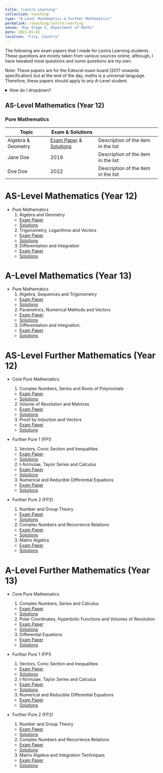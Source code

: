 ```yaml
---
title: "Lextra Learning"
collection: teaching
type: "A-Level Mathematics & Further Mathematics"
permalink: /teaching/lextra-learning
venue: "Key Stage 5, Department of Maths"
date: 2022-01-01
location: "City, Country"
---
```


The following are exam papers that I made for Lextra Learning students. These questions are mostly taken from various sources online, although, I have tweaked most questions and some questions are my own. 

Note: These papers are for the Edexcel exam board (2017 onwards specification) but at the end of the day, maths is a universal language. Therefore, these papers should apply to any A-Level student. 




<details>
<summary>How do I dropdown?</summary>
<br>
This.
<br><br>
</details>






## AS-Level Mathematics (Year 12)

### Pure Mathematics

| Topic            | Exam & Solutions |                                                              |
| --------         | ---------------- | ------------------------------------------------------------ |
| Algebra & Geometry    | [Exam Paper](#) & [Solutions](#)   | Description of the item in the list                          |
| Jane Doe    | 2019   | Description of the item in the list                          |
| Doe Doe     | 2022   | Description of the item in the list                          |






AS-Level Mathematics (Year 12)
======
* Pure Mathematics
  1. Algebra and Geometry
    * [Exam Paper](https://irfukha.github.io/p/)
    * [Solutions](https://irfukha.github.io/p/)
  2. Trigonometry, Logarithms and Vectors
    * [Exam Paper](https://irfukha.github.io/p/)
    * [Solutions](https://irfukha.github.io/p/)
  3. Differentiation and Integration
    * [Exam Paper](https://irfukha.github.io/p/)
    * [Solutions](https://irfukha.github.io/p/)

A-Level Mathematics (Year 13)
======
* Pure Mathematics
  1. Algebra, Sequences and Trigonometry
    * [Exam Paper](https://irfukha.github.io/p/)
    * [Solutions](https://irfukha.github.io/p/)
  2. Parametrics, Numerical Methods and Vectors
    * [Exam Paper](https://irfukha.github.io/p/)
    * [Solutions](https://irfukha.github.io/p/)
  3. Differentiation and Integration: 
    * [Exam Paper](https://irfukha.github.io/p/files/A2_Differentiation_and_Integration__Exam.pdf)
    * [Solutions](https://irfukha.github.io/p/files/A2_Differentiation_and_Integration__Solutions.pdf)


AS-Level Further Mathematics (Year 12)
======
* Core Pure Mathematics
  1. Complex Numbers, Series and Roots of Polynomials
    * [Exam Paper](https://irfukha.github.io/p/)
    * [Solutions](https://irfukha.github.io/p/)
  2. Volume of Revolution and Matrices
    * [Exam Paper](https://irfukha.github.io/p/)
    * [Solutions](https://irfukha.github.io/p/)
  3. Proof by Induction and Vectors
    * [Exam Paper](https://irfukha.github.io/p/)
    * [Solutions](https://irfukha.github.io/p/)

* Further Pure 1 (FP1)
  1. Vectors, Conic Section and Inequalities
    * [Exam Paper](https://irfukha.github.io/p/)
    * [Solutions](https://irfukha.github.io/p/)
  2. t-formulae, Taylor Series and Calculus
    * [Exam Paper](https://irfukha.github.io/p/)
    * [Solutions](https://irfukha.github.io/p/)
  3.  Numerical and Reducible Differential Equations
    * [Exam Paper](https://irfukha.github.io/p/)
    * [Solutions](https://irfukha.github.io/p/)
* Further Pure 2 (FP2)
  1. Number and Group Theory
    * [Exam Paper](https://irfukha.github.io/p/)
    * [Solutions](https://irfukha.github.io/p/)
  2. Complex Numbers and Recurrence Relations
    * [Exam Paper](https://irfukha.github.io/p/)
    * [Solutions](https://irfukha.github.io/p/)
  3.  Matrix Algebra
    * [Exam Paper](https://irfukha.github.io/p/)
    * [Solutions](https://irfukha.github.io/p/)





A-Level Further Mathematics (Year 13)
======
* Core Pure Mathematics
  1. Complex Numbers, Series and Calculus
    * [Exam Paper](https://irfukha.github.io/p/)
    * [Solutions](https://irfukha.github.io/p/)
  2. Polar Coordinates, Hyperbolic Functions and Volumes of Revolution
    * [Exam Paper](https://irfukha.github.io/p/)
    * [Solutions](https://irfukha.github.io/p/)
  3.  Differential Equations
    * [Exam Paper](https://irfukha.github.io/p/files/A2F_Differential_Equations__Further_Exam.pdf)
    * [Solutions](https://irfukha.github.io/p/files/A2F_Differential_Equations__Further_Solutions.pdf)





* Further Pure 1 (FP1)
  1. Vectors, Conic Section and Inequalities
    * [Exam Paper](https://irfukha.github.io/p/)
    * [Solutions](https://irfukha.github.io/p/)
  2. t-formulae, Taylor Series and Calculus
    * [Exam Paper](https://irfukha.github.io/p/)
    * [Solutions](https://irfukha.github.io/p/)
  3.  Numerical and Reducible Differential Equations
    * [Exam Paper](https://irfukha.github.io/p/)
    * [Solutions](https://irfukha.github.io/p/)
* Further Pure 2 (FP2)
  1. Number and Group Theory
    * [Exam Paper](https://irfukha.github.io/p/)
    * [Solutions](https://irfukha.github.io/p/)
  2. Complex Numbers and Recurrence Relations
    * [Exam Paper](https://irfukha.github.io/p/)
    * [Solutions](https://irfukha.github.io/p/)
  3.  Matrix Algebra and Integration Techniques
    * [Exam Paper](https://irfukha.github.io/p/)
    * [Solutions](https://irfukha.github.io/p/)






